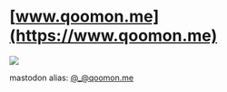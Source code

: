 # [www.qoomon.me](https://www.qoomon.me)
![](https://img.shields.io/website?url=https%3A%2F%2Fwww.qoomon.me)

mastodon alias: [@_@qoomon.me]()

